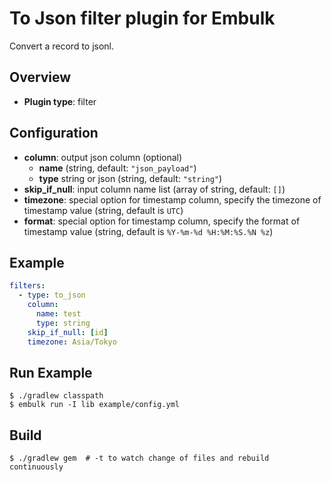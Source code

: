 # To Json filter plugin for Embulk

Convert a record to jsonl.

## Overview

* **Plugin type**: filter

## Configuration

- **column**: output json column (optional)
  - **name** (string, default: `"json_payload"`)
  - **type** string or json (string, default: `"string"`)
- **skip_if_null**: input column name list (array of string, default: `[]`)
- **timezone**: special option for timestamp column, specify the timezone of timestamp value (string, default is `UTC`)
- **format**: special option for timestamp column, specify the format of timestamp value (string, default is `%Y-%m-%d %H:%M:%S.%N %z`)

## Example

```yaml
filters:
  - type: to_json
    column:
      name: test
      type: string
    skip_if_null: [id]
    timezone: Asia/Tokyo
```

## Run Example

```
$ ./gradlew classpath
$ embulk run -I lib example/config.yml
```

## Build

```
$ ./gradlew gem  # -t to watch change of files and rebuild continuously
```
